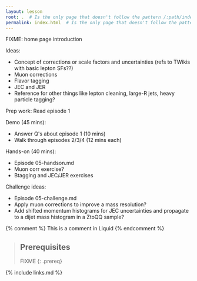 ```yaml
---
layout: lesson
root: .  # Is the only page that doesn't follow the pattern /:path/index.html
permalink: index.html  # Is the only page that doesn't follow the pattern /:path/index.html
---
```

FIXME: home page introduction

Ideas:
 * Concept of corrections or scale factors and uncertainties (refs to TWikis with basic lepton SFs??)
 * Muon corrections
 * Flavor tagging
 * JEC and JER
 * Reference for other things like lepton cleaning, large-R jets, heavy particle tagging? 

Prep work: Read episode 1

Demo (45 mins):
 * Answer Q's about episode 1 (10 mins)
 * Walk through episodes 2/3/4 (12 mins each)

Hands-on (40 mins):
 * Episode 05-handson.md
 * Muon corr exercise? 
 * Btagging and JEC/JER exercises 

Challenge ideas:
 * Episode 05-challenge.md
 * Apply muon corrections to improve a mass resolution?
 * Add shifted momentum histograms for JEC uncertainties and propagate to a dijet mass histogram in a ZtoQQ sample?

<!-- this is an html comment -->

{% comment %} This is a comment in Liquid {% endcomment %}

> ## Prerequisites
>
> FIXME
{: .prereq}

{% include links.md %}
